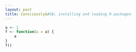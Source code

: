 ```yaml
---
layout: post
title: Consciously&#58; installing and loading R packages
---
```


```r
a <- 1
f <- function(a = a) {
    a
}
f()
```

